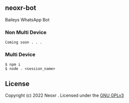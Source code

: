 ## neoxr-bot
Baileys WhatsApp Bot 

### Non Multi Device
```
Coming soon . . .
```

### Multi Device

```
$ npm i
$ node . <session_name>
```

## License
Copyright (c) 2022 Neoxr . Licensed under the [GNU GPLv3](https://github.com/neoxr/neoxr-bot/blob/master/LICENSE)
